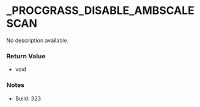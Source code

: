# _PROCGRASS_DISABLE_AMBSCALESCAN

No description available.

### Return Value
* void

### Notes
* Build: 323

